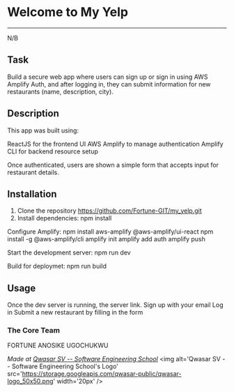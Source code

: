 # Welcome to My Yelp
***

N/B 

## Task
Build a secure web app where users can sign up or sign in using AWS Amplify Auth, and after logging in, they can submit information for new restaurants (name, description, city).

## Description
This app was built using:

ReactJS for the frontend UI
AWS Amplify to manage authentication 
Amplify CLI for backend resource setup

Once authenticated, users are shown a simple form that accepts input for restaurant details.


## Installation
1. Clone the repository  https://github.com/Fortune-GIT/my_yelp.git
2. Install dependencies:
   npm install

Configure Amplify:
npm install aws-amplify @aws-amplify/ui-react
npm install -g @aws-amplify/cli
amplify init
amplify add auth
amplify push

Start the development server:
npm run dev

Build for deploymet:
npm run build

## Usage
Once the dev server is running, the server link.
Sign up with your email
Log in
Submit a new restaurant by filling in the form

### The Core Team
FORTUNE ANOSIKE UGOCHUKWU

<span><i>Made at <a href='https://qwasar.io'>Qwasar SV -- Software Engineering School</a></i></span>
<span><img alt='Qwasar SV -- Software Engineering School's Logo' src='https://storage.googleapis.com/qwasar-public/qwasar-logo_50x50.png' width='20px' /></span>
